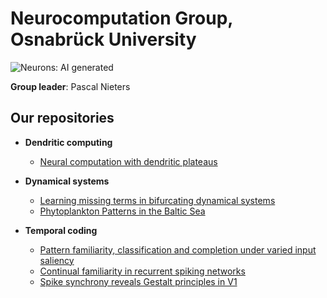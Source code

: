 # Neurocomputation Group, Osnabrück University

![Neurons: AI generated](https://i.imgur.com/e4hhR3K.jpeg)

**Group leader**: Pascal Nieters

## Our repositories

- **Dendritic computing**
    - [Neural computation with dendritic plateaus](https://github.com/jleugeri/DPC)

- **Dynamical systems**
    - [Learning missing terms in bifurcating dynamical systems](https://github.com/pnieters/GeneralizedDynamicsFromData) 
    - [Phytoplankton Patterns in the Baltic Sea](https://github.com/pnieters/PredictingPhytoplanktonPatterns/)
 
- **Temporal coding**
  - [Pattern familiarity, classification and completion under varied input saliency](https://github.com/rainsummer613/)
  - [Continual familiarity in recurrent spiking networks](https://github.com/rainsummer613/spiking-continual-familiarity)
  - [Spike synchrony reveals Gestalt principles in V1](https://github.com/rainsummer613/synchrony)
